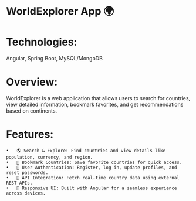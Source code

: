 # WorldExplorer App 🌍
# Technologies: 
Angular, Spring Boot, MySQL/MongoDB
# Overview:
WorldExplorer is a web application that allows users to search for countries, view detailed information, bookmark favorites, and get recommendations based on continents.
# Features:
	•	🌎 Search & Explore: Find countries and view details like population, currency, and region.
	•	📌 Bookmark Countries: Save favorite countries for quick access.
	•	🔐 User Authentication: Register, log in, update profiles, and reset passwords.
	•	📡 API Integration: Fetch real-time country data using external REST APIs.
	•	📱 Responsive UI: Built with Angular for a seamless experience across devices.
